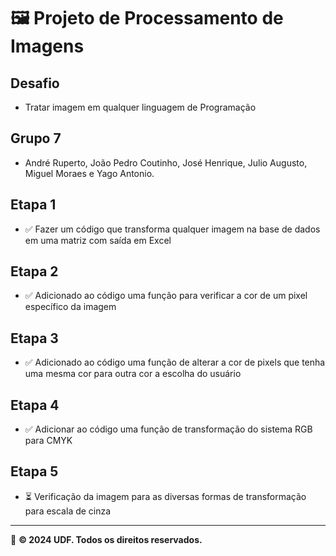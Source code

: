 # 🖼️ Projeto de Processamento de Imagens

## Desafio
- Tratar imagem em qualquer linguagem de Programação

## Grupo 7
- André Ruperto, João Pedro Coutinho, José Henrique, Julio Augusto, Miguel Moraes e Yago Antonio.

## Etapa 1
- ✅ Fazer um código que transforma qualquer imagem na base de dados em uma matriz com saída em Excel

## Etapa 2
- ✅ Adicionado ao código uma função para verificar a cor de um pixel específico da imagem

## Etapa 3
- ✅ Adicionado ao código uma função de alterar a cor de pixels que tenha uma mesma cor para outra cor a escolha do usuário

## Etapa 4
- ✅ Adicionar ao código uma função de transformação do sistema RGB para CMYK

## Etapa 5
- ⏳ Verificação da imagem para as diversas formas de transformação para escala de cinza

---

📢 **© 2024 UDF. Todos os direitos reservados.**
